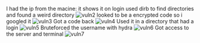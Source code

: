 I had the ip from the macine: it shows it on login
used dirb to find directories and found a weird directory 
![vuln2](https://user-images.githubusercontent.com/112130143/199201718-41704b24-67db-447d-b02b-8e7da422ff55.png)
looked to be a encrypted code so i googled it 
![vuln3](https://user-images.githubusercontent.com/112130143/199201737-0cd878d1-c815-41b9-98fd-10a3b11ac96c.png)
Got a code back
![vuln4](https://user-images.githubusercontent.com/112130143/199201760-a6a26c16-2f41-4cd4-9591-1e6ca5489d2c.png)
Used it in a directory that had a login
![vuln5](https://user-images.githubusercontent.com/112130143/199201779-25c885d7-ba4a-47e0-b37d-54795bcd2e78.png)
 Bruteforced the username with hydra
![vuln6](https://user-images.githubusercontent.com/112130143/199202424-76f2ffdf-a43f-426b-a989-a28e1ae42349.png)
 Got access to the server and terminal
![vuln7](https://user-images.githubusercontent.com/112130143/199202452-7492233b-8809-444c-8b42-973e0593f173.png)

